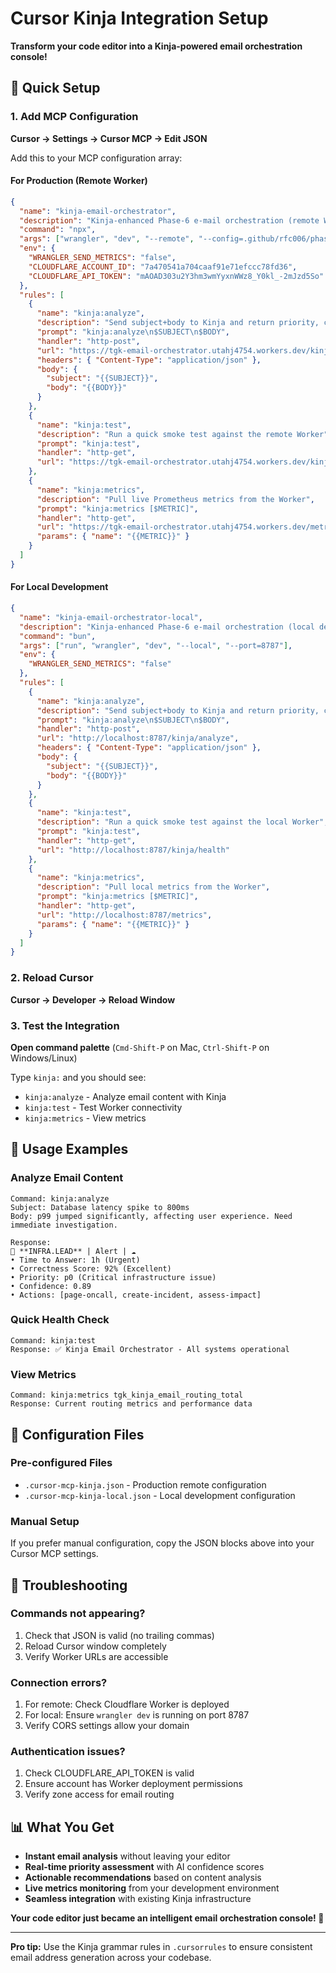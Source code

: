 # Cursor Kinja Integration Setup

**Transform your code editor into a Kinja-powered email orchestration console!**

## 🚀 Quick Setup

### 1. Add MCP Configuration

**Cursor → Settings → Cursor MCP → Edit JSON**

Add this to your MCP configuration array:

#### For Production (Remote Worker)
```json
{
  "name": "kinja-email-orchestrator",
  "description": "Kinja-enhanced Phase-6 e-mail orchestration (remote Worker)",
  "command": "npx",
  "args": ["wrangler", "dev", "--remote", "--config=.github/rfc006/phase-6-deployment.yml", "--", "--port", "0"],
  "env": {
    "WRANGLER_SEND_METRICS": "false",
    "CLOUDFLARE_ACCOUNT_ID": "7a470541a704caaf91e71efccc78fd36",
    "CLOUDFLARE_API_TOKEN": "mAOAD303u2Y3hm3wmYyxnWWz8_Y0kl_-2mJzd5So"
  },
  "rules": [
    {
      "name": "kinja:analyze",
      "description": "Send subject+body to Kinja and return priority, confidence, ETA",
      "prompt": "kinja:analyze\n$SUBJECT\n$BODY",
      "handler": "http-post",
      "url": "https://tgk-email-orchestrator.utahj4754.workers.dev/kinja/analyze",
      "headers": { "Content-Type": "application/json" },
      "body": {
        "subject": "{{SUBJECT}}",
        "body": "{{BODY}}"
      }
    },
    {
      "name": "kinja:test",
      "description": "Run a quick smoke test against the remote Worker",
      "prompt": "kinja:test",
      "handler": "http-get",
      "url": "https://tgk-email-orchestrator.utahj4754.workers.dev/kinja/health"
    },
    {
      "name": "kinja:metrics",
      "description": "Pull live Prometheus metrics from the Worker",
      "prompt": "kinja:metrics [$METRIC]",
      "handler": "http-get",
      "url": "https://tgk-email-orchestrator.utahj4754.workers.dev/metrics",
      "params": { "name": "{{METRIC}}" }
    }
  ]
}
```

#### For Local Development
```json
{
  "name": "kinja-email-orchestrator-local",
  "description": "Kinja-enhanced Phase-6 e-mail orchestration (local development)",
  "command": "bun",
  "args": ["run", "wrangler", "dev", "--local", "--port=8787"],
  "env": {
    "WRANGLER_SEND_METRICS": "false"
  },
  "rules": [
    {
      "name": "kinja:analyze",
      "description": "Send subject+body to Kinja and return priority, confidence, ETA",
      "prompt": "kinja:analyze\n$SUBJECT\n$BODY",
      "handler": "http-post",
      "url": "http://localhost:8787/kinja/analyze",
      "headers": { "Content-Type": "application/json" },
      "body": {
        "subject": "{{SUBJECT}}",
        "body": "{{BODY}}"
      }
    },
    {
      "name": "kinja:test",
      "description": "Run a quick smoke test against the local Worker",
      "prompt": "kinja:test",
      "handler": "http-get",
      "url": "http://localhost:8787/kinja/health"
    },
    {
      "name": "kinja:metrics",
      "description": "Pull local metrics from the Worker",
      "prompt": "kinja:metrics [$METRIC]",
      "handler": "http-get",
      "url": "http://localhost:8787/metrics",
      "params": { "name": "{{METRIC}}" }
    }
  ]
}
```

### 2. Reload Cursor

**Cursor → Developer → Reload Window**

### 3. Test the Integration

**Open command palette** (`Cmd-Shift-P` on Mac, `Ctrl-Shift-P` on Windows/Linux)

Type `kinja:` and you should see:
- `kinja:analyze` - Analyze email content with Kinja
- `kinja:test` - Test Worker connectivity
- `kinja:metrics` - View metrics

## 🎯 Usage Examples

### Analyze Email Content
```
Command: kinja:analyze
Subject: Database latency spike to 800ms
Body: p99 jumped significantly, affecting user experience. Need immediate investigation.

Response:
🔴 **INFRA.LEAD** | Alert | ☁️
• Time to Answer: 1h (Urgent)
• Correctness Score: 92% (Excellent)
• Priority: p0 (Critical infrastructure issue)
• Confidence: 0.89
• Actions: [page-oncall, create-incident, assess-impact]
```

### Quick Health Check
```
Command: kinja:test
Response: ✅ Kinja Email Orchestrator - All systems operational
```

### View Metrics
```
Command: kinja:metrics tgk_kinja_email_routing_total
Response: Current routing metrics and performance data
```

## 🔧 Configuration Files

### Pre-configured Files
- `.cursor-mcp-kinja.json` - Production remote configuration
- `.cursor-mcp-kinja-local.json` - Local development configuration

### Manual Setup
If you prefer manual configuration, copy the JSON blocks above into your Cursor MCP settings.

## 🚨 Troubleshooting

### Commands not appearing?
1. Check that JSON is valid (no trailing commas)
2. Reload Cursor window completely
3. Verify Worker URLs are accessible

### Connection errors?
1. For remote: Check Cloudflare Worker is deployed
2. For local: Ensure `wrangler dev` is running on port 8787
3. Verify CORS settings allow your domain

### Authentication issues?
1. Check CLOUDFLARE_API_TOKEN is valid
2. Ensure account has Worker deployment permissions
3. Verify zone access for email routing

## 📊 What You Get

- **Instant email analysis** without leaving your editor
- **Real-time priority assessment** with AI confidence scores
- **Actionable recommendations** based on content analysis
- **Live metrics monitoring** from your development environment
- **Seamless integration** with existing Kinja infrastructure

**Your code editor just became an intelligent email orchestration console! 🎉**

---

**Pro tip:** Use the Kinja grammar rules in `.cursorrules` to ensure consistent email address generation across your codebase.
